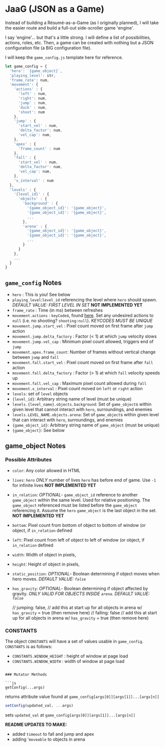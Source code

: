 # JaaG (JSON as a Game)

Instead of building a Résumé-as-a-Game (as I originally planned), I will take the easier route and build a full-out side-scroller game 'engine'. 

I say 'engine'... but that's a little strong. I will define a list of possibilities, actions, roles, etc. Then, a game can be created with nothing but a JSON configuration file (a BIG configuration file). 

I will keep the `game_config.js` template here for reference.

```js
let game_config = {
  'hero': `{game_object}`,
  'playing_level': str,
  'frame_rate': num,
  'movement': {
    'actions' : { 
      'left' : num,  
      'right': num,
      'jump' : num,
      'duck' : num,
      'shoot': num
    },
    'jump' : {
      'start_vel' : num,
      'delta_factor': num,
      'vel_cap': num,
    },
    'apex' : {
      'frame_count' : num
    }, 
    'fall' : {
      'start_vel' : num,
      'delta_factor': num,
      'vel_cap': num,
    },
    'x_interval' : num
  },
  'levels' : {
    '{level_id}' : {
      'objects' : {
        'background' : {
          '{game_object_id}': '{game_object}',
          '{game_object_id}': '{game_object}',
          ...
        },
        'arena' : {
          '{game_object_id}': '{game_object}',
          '{game_object_id}': '{game_object}',
          ...
        }
      }
    },
    ...
  }
}
```

## `game_config` Notes
- `hero` : This is you! See below
- `playing_level`:`level_id` referencing the level where `hero` should spawn. *DEFAULT VALUE: FIRST LEVEL IN SET* **NOT IMPLEMENTED YET**
- `frame_rate` :  Time (in ms) between refreshes 
- `movement.actions` : `keyCode`s, found [here](http://keycode.info/). Set any undesired actions to `null` (i.e. no shooting? `shooting:null`). *KEYCODES MUST BE UNIQUE*
- `movement.jump.start_vel` : Pixel count moved on first frame after `jump` action
- `movement.jump.delta_factory` : Factor (< 1) at which `jump` velocity slows 
- `movement.jump.vel_cap` : Minimum pixel count allowed, triggers end of `jump`
- `movement.apex.frame_count`: Number of frames without vertical change between `jump` and `fall`
- `movement.fall.start_vel` : Pixel count moved on first frame after `fall` action
- `movement.fall.delta_factory` : Factor (> 1) at which `fall` velocity speeds up
- `movement.fall.vel_cap` : Maximum pixel count allowed during `fall`
- `movement.x_interval` : Pixel count moved on `left` or `right` action
- `levels`: set of `level` objects
- `{level_id}`: Arbitrary string name of level (must be unique)
- `levels.{level_name}.objects.background`: Set of `game_object`s within given level that cannot interact with `hero`, surroundings, and enemies
- `levels.LEVEL_NAME.objects.arena`: Set of `game_object`s within given level that can interact with `hero`, surroundings, and enemies
- `{game_object_id}`: Arbitrary string name of `game_object` (must be unique)
- `{game_object}`: See below

## game_object Notes

### Possible Attributes
- `color`: Any color allowed in HTML
- `lives`: *`hero` ONLY* number of lives `hero` has before end of game. Use `-1` for infinite lives **NOT IMPLEMENTED YET**
- `in_relation`: *OPTIONAL*- `game_object_id` reference to another `game_object` within the same level. Used for relative positioning. The `game_object` referenced must be listed before the `game_object` referencing it. Assume the `hero` `game_object` is the last object in the set. **NOT IMPLEMENTED YET**
- `bottom`: Pixel count from bottom of object to bottom of window (or object, if `in_relation` defined
- `left`: Pixel count from left of object to left of window (or object, if `in_relation` defined
- `width`: Width of object in pixels,
- `height`: Height of object in pixels,
- `static_position`: *OPTIONAL*- Boolean determining if object moves when hero moves. *DEFAULT VALUE: `false`*
- `has_gravity`: *OPTIONAL*- Boolean determining if object affected by gravity. *ONLY VALID FOR OBJECTS INSIDE `arena`. DEFAULT VALUE: `false`*

  // jumping: false, // add this at start up for all objects in arena w/ `has_gravity` = true (then remove here)
  // falling: false // add this at start up for all objects in arena w/ `has_gravity` = true (then remove here)

### CONSTANTS

The object `CONSTANTS` will have a set of values usable in `game_config`. `CONSTANTS` is as follows: 

- `CONSTANTS.WINDOW_HEIGHT` : height of window at page load
- `CONSTANTS.WINDOW_WIDTH` : width of window at page load
```

### Mutator Methods

```js
getConfig(...args)
```
returns attribute value found at `game_config[args[0]][args[1]]...[args[n]]`

```js
setConfig(updated_val, ...args)
```
sets `updated_val` at `game_config[args[0]][args[1]]...[args[n]]`



**README UPDATES TO MAKE:**
- added `timeout` to fall and jump and apex
- adding '`moveable` to objects in arena
